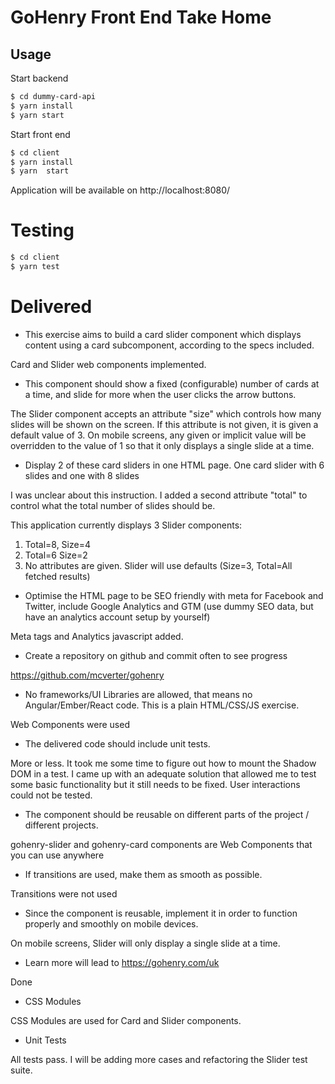 # GoHenry Front End Take Home

## Usage

Start backend

```sh
$ cd dummy-card-api
$ yarn install
$ yarn start
```

Start front end

```sh
$ cd client
$ yarn install
$ yarn  start
```

Application will be available on http://localhost:8080/

# Testing

```sh
$ cd client
$ yarn test
```

# Delivered

- This exercise aims to build a card slider component which displays content using a card subcomponent, according to the specs included.

Card and Slider web components implemented.

- This component should show a fixed (configurable) number of cards at a time, and slide for more when the user clicks the arrow buttons.

The Slider component accepts an attribute "size" which controls how many slides will be shown on the screen. If this attribute is not given, it is given a default value of 3. On mobile screens, any given or implicit value will be overridden to the value of 1 so that it only displays a single slide at a time.

- Display 2 of these card sliders in one HTML page. One card slider with 6 slides and one with 8 slides

I was unclear about this instruction. I added a second attribute "total" to control what the total number of slides should be.

This application currently displays 3 Slider components:

1. Total=8, Size=4
2. Total=6 Size=2
3. No attributes are given. Slider will use defaults (Size=3, Total=All fetched results)

- Optimise the HTML page to be SEO friendly with meta for Facebook and Twitter, include Google Analytics and GTM (use dummy SEO data, but have an analytics account setup by yourself)

Meta tags and Analytics javascript added.

- Create a repository on github and commit often to see progress

https://github.com/mcverter/gohenry

- No frameworks/UI Libraries are allowed, that means no Angular/Ember/React code. This is a plain HTML/CSS/JS exercise.

Web Components were used

- The delivered code should include unit tests.

More or less. It took me some time to figure out how to mount the Shadow DOM in a test. I came up with an adequate solution that allowed me to test some basic functionality but it still needs to be fixed. User interactions could not be tested.

- The component should be reusable on different parts of the project / different projects.

gohenry-slider and gohenry-card components are Web Components that you can use anywhere

- If transitions are used, make them as smooth as possible.

Transitions were not used

- Since the component is reusable, implement it in order to function properly and smoothly on mobile devices.

On mobile screens, Slider will only display a single slide at a time.

- Learn more will lead to https://gohenry.com/uk

Done

- CSS Modules

CSS Modules are used for Card and Slider components.

- Unit Tests

All tests pass. I will be adding more cases and refactoring the Slider test suite.
